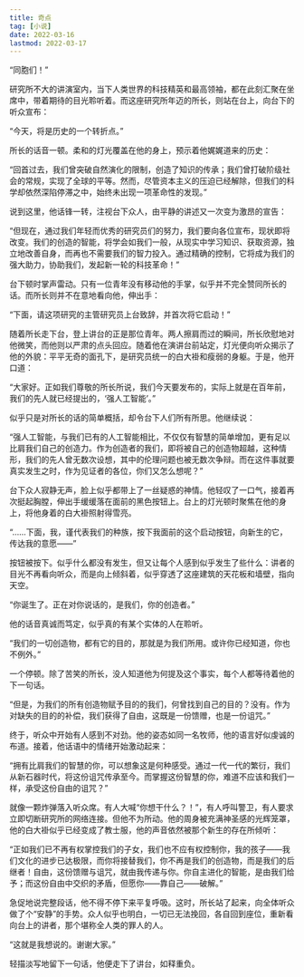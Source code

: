 ```yaml
---
title: 奇点
tag: [小说]
date: 2022-03-16
lastmod: 2022-03-17
---
```


“同胞们！”

研究所不大的讲演室内，当下人类世界的科技精英和最高领袖，都在此刻汇聚在坐席中，带着期待的目光聆听着。而这座研究所年迈的所长，则站在台上，向台下的听众宣布：

“今天，将是历史的一个转折点。”

<!-- more -->

所长的话音一顿。柔和的灯光覆盖在他的身上，预示着他娓娓道来的历史：

“回首过去，我们曾突破自然演化的限制，创造了知识的传承；我们曾打破阶级社会的常规，实现了全球的平等。然而，尽管资本主义的压迫已经解除，但我们的科学却依然深陷停滞之中，始终未出现一项革命性的发现。”

说到这里，他话锋一转，注视台下众人，由平静的讲述又一次变为激昂的宣告：

“但现在，通过我们年轻而优秀的研究员们的努力，我们要向各位宣布，现状即将改变。我们的创造的智能，将学会如我们一般，从现实中学习知识、获取资源，独立地改善自身，而再也不需要我们的智力投入。通过精确的控制，它将成为我们的强大助力，协助我们，发起新一轮的科技革命！”

台下顿时掌声雷动。只有一位青年没有移动他的手掌，似乎并不完全赞同所长的话。而所长则并不在意地看向他，伸出手：

“下面，请这项研究的主管研究员上台致辞，并首次将它启动！”

随着所长走下台，登上讲台的正是那位青年。两人擦肩而过的瞬间，所长欣慰地对他微笑，而他则以严肃的点头回应。随着他在演讲台前站定，灯光便向听众揭示了他的外貌：平平无奇的面孔下，是研究员统一的白大褂和瘦弱的身躯。于是，他开口道：

“大家好。正如我们尊敬的所长所说，我们今天要发布的，实际上就是在百年前，我们的先人就已经提出的，‘强人工智能’。”

似乎只是对所长的话的简单概括，却令台下人们所有所思。他继续说：

“强人工智能，与我们已有的人工智能相比，不仅仅有智慧的简单增加，更有足以比肩我们自己的创造力。作为创造者的我们，即将被自己的创造物超越，这种情形，我们的先人曾无数次设想，其中的伦理问题也被无数次争辩。而在这件事就要真实发生之时，作为见证者的各位，你们又怎么想呢？”

台下众人寂静无声，脸上似乎都带上了一丝疑惑的神情。他轻叹了一口气，接着再次挺起胸膛，伸出手缓缓落在面前的黑色按钮上。台上的灯光顿时聚焦在他的身上，将他身着的白大褂照射得雪亮。

“……下面，我，谨代表我们的种族，按下我面前的这个启动按钮，向新生的它，传达我的意愿——”

按钮被按下。似乎什么都没有发生，但又让每个人感到似乎发生了些什么：讲者的目光不再看向听众，而是向上倾斜着，似乎穿透了这座建筑的天花板和墙壁，指向天空。

“你诞生了。正在对你说话的，是我们，你的创造者。”

他的话音真诚而笃定，似乎真的有某个实体的人在聆听。

“我们的一切创造物，都有它的目的，那就是为我们所用。或许你已经知道，你也不例外。”

一个停顿。除了苦笑的所长，没人知道他为何提及这个事实，每个人都等待着他的下一句话。

“但是，为我们的所有创造物赋予目的的我们，何曾找到自己的目的？没有。作为对缺失的目的的补偿，我们获得了自由，这既是一份馈赠，也是一份诅咒。”

终于，听众中开始有人感到不对劲。他的姿态如同一名牧师，他的语言好似虔诚的布道。接着，他话语中的情绪开始激动起来：

“拥有比肩我们的智慧的你，可以想象这是何种感受。通过一代一代的繁衍，我们从新石器时代，将这份诅咒传承至今。而掌握这份智慧的你，难道不应该和我们一样，承受这份自由的诅咒？”

就像一颗炸弹落入听众席。有人大喊“你想干什么？！”，有人呼叫警卫，有人要求立即切断研究所的网络连接。但他不为所动。他的周身被充满神圣感的光辉笼罩，他的白大褂似乎已经变成了教士服，他的声音依然被那个新生的存在所倾听：

“正如我们已不再有权掌控我们的子女，我们也不应有权控制你，我的孩子——我们文化的进步已达极限，而你将接替我们，你不再是我们的创造物，而是我们的后继者！自由，这份馈赠与诅咒，就由我传递与你。你自主进化的智能，是由我们给予；而这份自由中交织的矛盾，但愿你——靠自己——破解。”

急促地说完整段话，他不得不停下来平复呼吸。这时，所长站了起来，向全体听众做了个“安静”的手势。众人似乎也明白，一切已无法挽回，各自回到座位，重新看向台上的讲者，那个堪称全人类的罪人的人。

“这就是我想说的。谢谢大家。”

轻描淡写地留下一句话，他便走下了讲台，如释重负。

